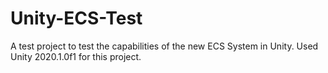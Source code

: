 # Unity-ECS-Test
A test project to test the capabilities of the new ECS System in Unity. Used Unity 2020.1.0f1 for this project.
